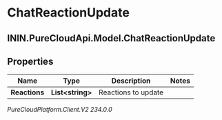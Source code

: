 # ChatReactionUpdate

## ININ.PureCloudApi.Model.ChatReactionUpdate

## Properties

|Name | Type | Description | Notes|
|------------ | ------------- | ------------- | -------------|
| **Reactions** | **List&lt;string&gt;** | Reactions to update | |



_PureCloudPlatform.Client.V2 234.0.0_
